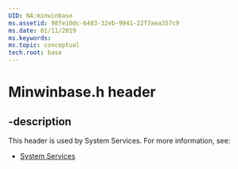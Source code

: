```yaml
---
UID: NA:minwinbase
ms.assetid: 98fe10dc-6483-32eb-9941-22f7aea357c9
ms.date: 01/11/2019
ms.keywords: 
ms.topic: conceptual
tech.root: base
---
```


# Minwinbase.h header


## -description


This header is used by System Services. For more information, see:

- [System Services](../_base/index.md)

